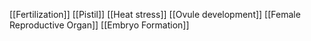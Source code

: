 [[Fertilization]]
[[Pistil]]
[[Heat stress]]
[[Ovule development]]
[[Female Reproductive Organ]]
[[Embryo Formation]]
